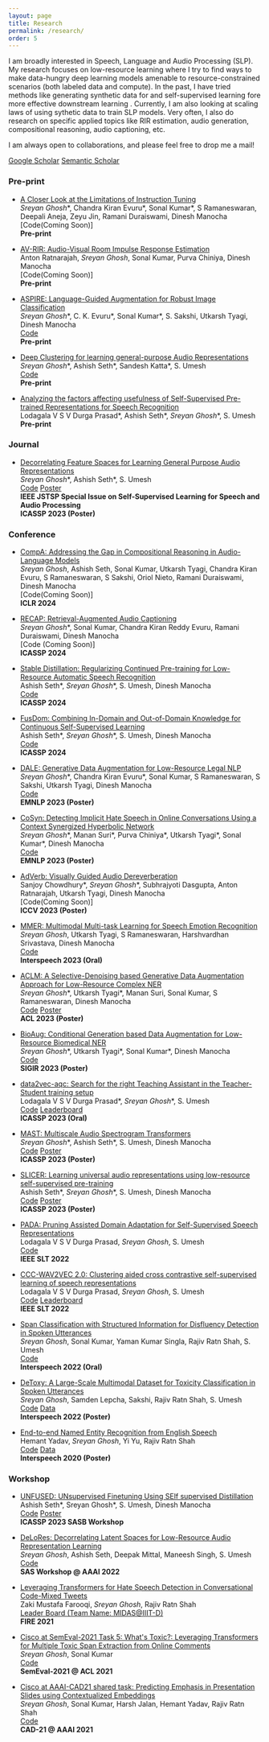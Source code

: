 ```yaml
---
layout: page
title: Research
permalink: /research/
order: 5
---
```

I am broadly interested in Speech, Language and Audio Processing (SLP). My research focuses on low-resource learning where I try to find ways to make data-hungry deep learning models amenable to resource-constrained scenarios (both labeled data and compute). In the past, I have tried methods like generating synthetic data for and self-supervised learning fore more effective downstream learning . Currently, I am also looking at scaling laws of using sythetic data to train SLP models. Very often, I also do research on specific applied topics like RIR estimation, audio generation, compositional reasoning, audio captioning, etc.

I am always open to collaborations, and please feel free to drop me a mail!  

<!-- #### I am always open to collaborations! Please fill out [this](https://docs.google.com/forms/d/1kQRJekonn8YglxIPH9OPcJCuI7NQK-E1wAywNAsSMoM/) form here and I would reach out if I have a project aligned with your interests. Thank You! -->

<!-- P.S. : Though I acknowledge that achieving state-of-the-art (SOTA) results is not and should not be the final goal of research, I am proud that some of my works achieve SOTA on some well known Speech and Language Processing task (until November 2022). Here are the links for [ASR (Librispeech 360hr train split)](http://arxiv.org/abs/2211.01246), [Keyword Spotting (Speech Commands 1)](http://arxiv.org/abs/2211.01515), [Speech Emotion Recognition (IEMOCAP)](http://arxiv.org/abs/2203.16794), [Disfleuncy Detection (SwitchBoard)](http://arxiv.org/abs/2203.16028) and [Low-resource General Purpose Audio Representation Learning](http://arxiv.org/abs/2211.01515). -->

[Google Scholar](https://scholar.google.com/citations?user=5HKZJHAAAAAJ&hl=en) [Semantic Scholar](https://www.semanticscholar.org/author/Sreyan-Ghosh/3488077)  


### Pre-print  

* [A Closer Look at the Limitations of Instruction Tuning](https://arxiv.org/abs/2402.05119)    
*Sreyan Ghosh*\*, Chandra Kiran Evuru\*, Sonal Kumar\*, S Ramaneswaran, Deepali Aneja, Zeyu Jin, Ramani Duraiswami, Dinesh Manocha  
[Code(Coming Soon)]    
**Pre-print**  

* [AV-RIR: Audio-Visual Room Impulse Response Estimation](https://arxiv.org/abs/2312.00834)  
Anton Ratnarajah, *Sreyan Ghosh*, Sonal Kumar, Purva Chiniya, Dinesh Manocha  
[Code(Coming Soon)]    
**Pre-print**  

* [ASPIRE: Language-Guided Augmentation for Robust Image Classification](https://arxiv.org/abs/2308.10103)  
*Sreyan Ghosh*\*, C. K. Evuru\*, Sonal Kumar\*, S. Sakshi, Utkarsh Tyagi, Dinesh Manocha  
[Code](https://github.com/Sreyan88/ASPIRE)  
**Pre-print**  

* [Deep Clustering for learning general-purpose Audio Representations](https://arxiv.org/pdf/2110.08895.pdf)  
*Sreyan Ghosh*\*, Ashish Seth\*, Sandesh Katta\*, S. Umesh  
[Code](https://github.com/Sreyan88/LAPE)  
**Pre-print**  

* [Analyzing the factors affecting usefulness of Self-Supervised Pre-trained Representations for Speech Recognition](http://arxiv.org/abs/2203.16973)  
Lodagala V S V Durga Prasad\*, Ashish Seth\*, *Sreyan Ghosh*\*, S. Umesh  
**Pre-print**  

### Journal

* [Decorrelating Feature Spaces for Learning General Purpose Audio Representations](https://ieeexplore.ieee.org/document/9868132)    
*Sreyan Ghosh*\*, Ashish Seth\*, S. Umesh    
[Code](https://github.com/Sreyan88/LAPE) [Poster](../assets/delores_poster_final.pdf)  
**IEEE JSTSP Special Issue on Self-Supervised Learning for Speech and Audio Processing**  
**ICASSP 2023 (Poster)**  

### Conference

* [CompA: Addressing the Gap in Compositional Reasoning in Audio-Language Models](https://arxiv.org/abs/2310.08753)  
*Sreyan Ghosh*, Ashish Seth, Sonal Kumar, Utkarsh Tyagi, Chandra Kiran Evuru, S Ramaneswaran, S Sakshi, Oriol Nieto, Ramani Duraiswami, Dinesh Manocha  
[Code(Coming Soon)]    
**ICLR 2024**  

* [RECAP: Retrieval-Augmented Audio Captioning](https://arxiv.org/abs/2309.09836)  
*Sreyan Ghosh*\*, Sonal Kumar, Chandra Kiran Reddy Evuru, Ramani Duraiswami, Dinesh Manocha   
[Code (Coming Soon)]  
**ICASSP 2024**  

* [Stable Distillation: Regularizing Continued Pre-training for Low-Resource Automatic Speech Recognition](https://arxiv.org/abs/2312.12783)  
Ashish Seth\*, *Sreyan Ghosh*\*, S. Umesh, Dinesh Manocha   
[Code](https://github.com/cs20s030/stable_distillation)  
**ICASSP 2024** 

* [FusDom: Combining In-Domain and Out-of-Domain Knowledge for Continuous Self-Supervised Learning](https://arxiv.org/abs/2312.13026)  
Ashish Seth\*, *Sreyan Ghosh*\*, S. Umesh, Dinesh Manocha   
[Code](https://github.com/cs20s030/fusdom)  
**ICASSP 2024**  

* [DALE: Generative Data Augmentation for Low-Resource Legal NLP](https://arxiv.org/abs/2310.15799)    
*Sreyan Ghosh*\*, Chandra Kiran Evuru\*, Sonal Kumar, S Ramaneswaran, S Sakshi, Utkarsh Tyagi, Dinesh Manocha  
[Code](https://github.com/Sreyan88/DALE)  
**EMNLP 2023 (Poster)**  

* [CoSyn: Detecting Implicit Hate Speech in Online Conversations Using a Context Synergized Hyperbolic Network](http://arxiv.org/abs/2303.03387)   
*Sreyan Ghosh*\*, Manan Suri\*, Purva Chiniya\*, Utkarsh Tyagi\*, Sonal Kumar\*, Dinesh Manocha  
[Code](https://github.com/Sreyan88/CoSyn)  
**EMNLP 2023 (Poster)**  

* [AdVerb: Visually Guided Audio Dereverberation](https://arxiv.org/abs/2308.12370)  
Sanjoy Chowdhury\*, *Sreyan Ghosh*\*, Subhrajyoti Dasgupta, Anton Ratnarajah, Utkarsh Tyagi, Dinesh Manocha  
[Code(Coming Soon)]  
**ICCV 2023 (Poster)**  

* [MMER: Multimodal Multi-task Learning for Speech Emotion Recognition](http://arxiv.org/abs/2203.16794)  
*Sreyan Ghosh*, Utkarsh Tyagi, S Ramaneswaran, Harshvardhan Srivastava, Dinesh Manocha  
[Code](https://github.com/Sreyan88/MMER)  
**Interspeech 2023 (Oral)**  

* [ACLM: A Selective-Denoising based Generative Data Augmentation Approach for Low-Resource Complex NER](https://arxiv.org/abs/2306.00928v1)  
*Sreyan Ghosh*\*, Utkarsh Tyagi\*, Manan Suri, Sonal Kumar, S Ramaneswaran, Dinesh Manocha  
[Code](https://github.com/Sreyan88/ACLM) [Poster](../assets/acl_final_poster.pdf)  
**ACL 2023 (Poster)**  

* [BioAug: Conditional Generation based Data Augmentation for Low-Resource Biomedical NER](https://arxiv.org/abs/2305.10647)  
*Sreyan Ghosh*\*, Utkarsh Tyagi\*, Sonal Kumar\*, Dinesh Manocha  
[Code](https://github.com/Sreyan88/BioAug)  
**SIGIR 2023 (Poster)**  

* [data2vec-aqc: Search for the right Teaching Assistant in the Teacher-Student training setup](https://arxiv.org/abs/2211.01246)  
Lodagala V S V Durga Prasad\*, *Sreyan Ghosh*\*, S. Umesh  
[Code](https://github.com/Speech-Lab-IITM/data2vec-aqc) [Leaderboard](https://superbbenchmark.org/leaderboard?subset=Public+Set)  
**ICASSP 2023 (Oral)**  

* [MAST: Multiscale Audio Spectrogram Transformers](http://arxiv.org/abs/2211.01515)  
*Sreyan Ghosh*\*, Ashish Seth\*, S. Umesh, Dinesh Manocha  
[Code](https://github.com/Sreyan88/LAPE) [Poster](../assets/mast_poster_final.pdf)  
**ICASSP 2023 (Poster)**  

* [SLICER: Learning universal audio representations using low-resource self-supervised pre-training](http://arxiv.org/abs/2211.01519)  
Ashish Seth\*, *Sreyan Ghosh*\*, S. Umesh, Dinesh Manocha  
[Code](https://github.com/Sreyan88/LAPE) [Poster](../assets/slicer_poster_final.pdf)  
**ICASSP 2023 (Poster)**  

* [PADA: Pruning Assisted Domain Adaptation for Self-Supervised Speech Representations](http://arxiv.org/abs/2203.16965)   
Lodagala V S V Durga Prasad, *Sreyan Ghosh*, S. Umesh  
[Code](https://github.com/Speech-Lab-IITM/PADA)  
**IEEE SLT 2022**  

* [CCC-WAV2VEC 2.0: Clustering aided cross contrastive self-supervised learning of speech representations](http://arxiv.org/abs/2210.02592)   
Lodagala V S V Durga Prasad, *Sreyan Ghosh*, S. Umesh  
[Code](https://github.com/Speech-Lab-IITM/CCC-wav2vec-2.0)  [Leaderboard](https://superbbenchmark.org/leaderboard?subset=Public+Set)  
**IEEE SLT 2022**  

* [Span Classification with Structured Information for Disfluency Detection in Spoken Utterances](http://arxiv.org/abs/2203.16028)  
*Sreyan Ghosh*, Sonal Kumar, Yaman Kumar Singla, Rajiv Ratn Shah, S. Umesh  
[Code](https://github.com/Sreyan88/Disfluency-Detection-with-Span-Classification)  
**Interspeech 2022 (Oral)**  

* [DeToxy: A Large-Scale Multimodal Dataset for Toxicity Classification in Spoken Utterances](https://arxiv.org/pdf/2110.07592.pdf)  
*Sreyan Ghosh*, Samden Lepcha, Sakshi, Rajiv Ratn Shah, S. Umesh  
[Code](https://github.com/Sreyan88/Toxicity-Detection-in-Spoken-Utterances) [Data](https://github.com/Sreyan88/Toxicity-Detection-in-Spoken-Utterances/tree/main/data)  
**Interspeech 2022 (Poster)**  

* [End-to-end Named Entity Recognition from English Speech](https://www.isca-speech.org/archive_v0/Interspeech_2020/pdfs/2482.pdf)  
Hemant Yadav, *Sreyan Ghosh*, Yi Yu, Rajiv Ratn Shah  
[Code](https://github.com/raotnameh/End-to-end-E2E-Named-Entity-Recognition-from-English-Speech) [Data](https://zenodo.org/record/3893954)  
**Interspeech 2020 (Poster)**  

### Workshop

* [UNFUSED: UNsupervised Finetuning Using SElf supervised Distillation](https://arxiv.org/abs/2303.05668)  
Ashish Seth\*, Sreyan Ghosh\*, S. Umesh, Dinesh Manocha  
[Code](https://github.com/Sreyan88/LAPE) [Poster](../assets/unfused_final.pdf)  
**ICASSP 2023 SASB Workshop**  

* [DeLoRes: Decorrelating Latent Spaces for Low-Resource Audio Representation Learning](https://arxiv.org/abs/2203.13628)   
*Sreyan Ghosh*, Ashish Seth, Deepak Mittal, Maneesh Singh, S. Umesh   
[Code](https://github.com/Speech-Lab-IITM/DeLoRes)  
**SAS Workshop @ AAAI 2022**    

* [Leveraging Transformers for Hate Speech Detection in Conversational Code-Mixed Tweets](https://arxiv.org/pdf/2112.09986.pdf)    
Zaki Mustafa Farooqi, *Sreyan Ghosh*, Rajiv Ratn Shah  
[Leader Board (Team Name: MIDAS@IIIT-D)](https://hasocfire.github.io/hasoc/2021/results.html#)  
**FIRE 2021**  

* [Cisco at SemEval-2021 Task 5: What's Toxic?: Leveraging Transformers for Multiple Toxic Span Extraction from Online Comments](https://aclanthology.org/2021.semeval-1.29.pdf)  
*Sreyan Ghosh*, Sonal Kumar  
[Code](https://github.com/Sreyan88/SemEval-2021-Toxic-Spans-Detection)  
**SemEval-2021 @ ACL 2021**  

* [Cisco at AAAI-CAD21 shared task: Predicting Emphasis in Presentation Slides using Contextualized Embeddings](https://arxiv.org/pdf/2101.11422.pdf)   
*Sreyan Ghosh*, Sonal Kumar, Harsh Jalan, Hemant Yadav, Rajiv Ratn Shah  
[Code](https://github.com/Sreyan88/CAD21-AAAI21)  
**CAD-21 @ AAAI 2021**  


